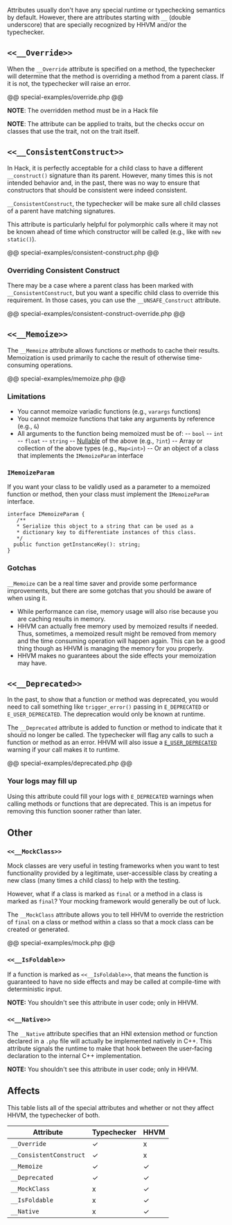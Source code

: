 Attributes usually don't have any special runtime or typechecking semantics by default. However, there are attributes starting with `__` (double underscore) that are specially recognized by HHVM and/or the typechecker.

## `<<__Override>>`

When the `__Override` attribute is specified on a method, the typechecker will determine that the method is overriding a method from a parent class. If it is not, the typechecker will raise an error.

@@ special-examples/override.php @@

**NOTE**: The overridden method must be in a Hack file

**NOTE**: The attribute can be applied to traits, but the checks occur on classes that use the trait, not on the trait itself.

## `<<__ConsistentConstruct>>`

In Hack, it is perfectly acceptable for a child class to have a different `__construct()` signature than its parent. However, many times this is not intended behavior and, in the past, there was no way to ensure that constructors that should be consistent were indeed consistent.

`__ConsistentConstruct`, the typechecker will be make sure all child classes of a parent have matching signatures.

This attribute is particularly helpful for polymorphic calls where it may not be known ahead of time which constructor will be called (e.g., like with `new static()`).

@@ special-examples/consistent-construct.php @@

### Overriding Consistent Construct

There may be a case where a parent class has been marked with `__ConsistentConstruct`, but you want a specific child class to override this requirement. In those cases, you can use the `__UNSAFE_Construct` attribute.

@@ special-examples/consistent-construct-override.php @@

## `<<__Memoize>>`

The `__Memoize` attribute allows functions or methods to cache their results. Memoization is used primarily to cache the result of otherwise time-consuming operations. 

@@ special-examples/memoize.php @@

### Limitations

- You cannot memoize variadic functions (e.g., `varargs` functions)
- You cannot memoize functions that take any arguments by reference (e.g., `&`)
- All arguments to the function being memoized must be of:
 -- `bool`
 -- `int`
 -- `float`
 -- `string`
 -- [Nullable](../01-types/02-type-system.md#Nullable) of the above (e.g., `?int`)
 -- Array or collection of the above types (e.g., `Map<int>`)
 -- Or an object of a class that implements the `IMemoizeParam` interface

### `IMemoizeParam`

If you want your class to be validly used as a parameter to a memoized function or method, then your class must implement the `IMemoizeParam` interface.

```
interface IMemoizeParam {
   /**
   * Serialize this object to a string that can be used as a
   * dictionary key to differentiate instances of this class.
   */
  public function getInstanceKey(): string;
}
```

### Gotchas

`__Memoize` can be a real time saver and provide some performance improvements, but there are some gotchas that you should be aware of when using it.
- While performance can rise, memory usage will also rise because you are caching results in memory.
- HHVM can actually free memory used by memoized results if needed. Thus, sometimes, a memoized result might be removed from memory and the time consuming operation will happen again. This can be a good thing though as HHVM is managing the memory for you properly.
- HHVM makes no guarantees about the side effects your memoization may have.

## `<<__Deprecated>>`

In the past, to show that a function or method was deprecated, you would need to call something like `trigger_error()` passing in `E_DEPRECATED` or `E_USER_DEPRECATED`. The deprecation would only be known at runtime.

The `__Deprecated` attribute is added to function or method to indicate that it should no longer be called. The typechecker will flag any calls to such a function or method as an error. HHVM will also issue a [`E_USER_DEPRECATED`](http://php.net/manual/en/errorfunc.constants.php) warning if your call makes it to runtime. 

@@ special-examples/deprecated.php @@

### Your logs may fill up

Using this attribute could fill your logs with `E_DEPRECATED` warnings when calling methods or functions that are deprecated. This is an impetus for removing this function sooner rather than later.

## Other

### `<<__MockClass>>`

Mock classes are very useful in testing frameworks when you want to test functionality provided by a legitimate, user-accessible class by creating a new class (many times a child class) to help with the testing.

However, what if a class is marked as `final` or a method in a class is marked as `final`? Your mocking framework would generally be out of luck.

The `__MockClass` attribute allows you to tell HHVM to override the restriction of `final` on a class or method within a class so that a mock class can be created or generated.

@@ special-examples/mock.php @@

### `<<__IsFoldable>>`

If a function is marked as `<<__IsFoldable>>`, that means the function is guaranteed to have no side effects and may be called at compile-time with deterministic input.

**NOTE:** You shouldn't see this attribute in user code; only in HHVM.

### `<<__Native>>`

The `__Native` attribute specifies that an HNI extension method or function declared in a `.php` file will actually be implemented natively in C++. This attribute signals the runtime to make that hook between the user-facing declaration to the internal C++ implementation.

**NOTE:** You shouldn't see this attribute in user code; only in HHVM.

## Affects

This table lists all of the special attributes and whether or not they affect HHVM, the typechecker of both.

Attribute              | Typechecker | HHVM
-----------------------|-------------|-----
`__Override`           |    ✓        | x
`__ConsistentConstruct`|    ✓        | x
`__Memoize`            |    ✓        | ✓
`__Deprecated`         |    ✓        | ✓
`__MockClass`          |    x        | ✓
`__IsFoldable`         |    x        | ✓
`__Native`             |    x        | ✓

